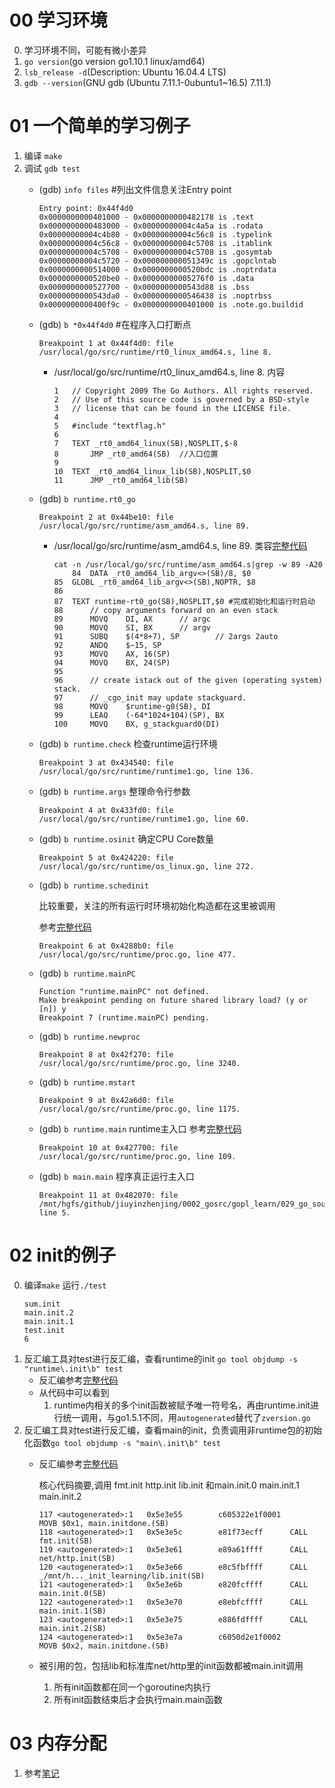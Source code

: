 # 00 学习环境
0. 学习环境不同，可能有微小差异
1. `go version`(go version go1.10.1 linux/amd64)
2. `lsb_release -d`(Description:	Ubuntu 16.04.4 LTS)
3. `gdb --version`(GNU gdb (Ubuntu 7.11.1-0ubuntu1~16.5) 7.11.1)
# 01 一个简单的学习例子
1. 编译 `make`
2. 调试 `gdb test`
    * (gdb) `info files` #列出文件信息关注Entry point 
        ```
        Entry point: 0x44f4d0
	    0x0000000000401000 - 0x0000000000482178 is .text
	    0x0000000000483000 - 0x00000000004c4a5a is .rodata
	    0x00000000004c4b80 - 0x00000000004c56c8 is .typelink
	    0x00000000004c56c8 - 0x00000000004c5708 is .itablink
	    0x00000000004c5708 - 0x00000000004c5708 is .gosymtab
	    0x00000000004c5720 - 0x000000000051349c is .gopclntab
	    0x0000000000514000 - 0x0000000000520bdc is .noptrdata
	    0x0000000000520be0 - 0x00000000005276f0 is .data
	    0x0000000000527700 - 0x0000000000543d88 is .bss
	    0x0000000000543da0 - 0x0000000000546438 is .noptrbss
	    0x0000000000400f9c - 0x0000000000401000 is .note.go.buildid
        ```
    * (gdb) `b *0x44f4d0` #在程序入口打断点
        ```
        Breakpoint 1 at 0x44f4d0: file /usr/local/go/src/runtime/rt0_linux_amd64.s, line 8.
        ```
        * /usr/local/go/src/runtime/rt0_linux_amd64.s, line 8. 内容
            ```
            1	// Copyright 2009 The Go Authors. All rights reserved.
            2	// Use of this source code is governed by a BSD-style
            3	// license that can be found in the LICENSE file.
            4	
            5	#include "textflag.h"
            6	
            7	TEXT _rt0_amd64_linux(SB),NOSPLIT,$-8
            8		JMP	_rt0_amd64(SB)  //入口位置
            9	
            10	TEXT _rt0_amd64_linux_lib(SB),NOSPLIT,$0
            11		JMP	_rt0_amd64_lib(SB)
            ```
    * (gdb) `b runtime.rt0_go` 
        ```
        Breakpoint 2 at 0x44be10: file /usr/local/go/src/runtime/asm_amd64.s, line 89.
        ```
        * /usr/local/go/src/runtime/asm_amd64.s, line 89. 类容[完整代码](./runtime.rt0_go.md)
            ```
            cat -n /usr/local/go/src/runtime/asm_amd64.s|grep -w 89 -A20
                84	DATA _rt0_amd64_lib_argv<>(SB)/8, $0
            85	GLOBL _rt0_amd64_lib_argv<>(SB),NOPTR, $8
            86	
            87	TEXT runtime·rt0_go(SB),NOSPLIT,$0 #完成初始化和运行时启动
            88		// copy arguments forward on an even stack
            89		MOVQ	DI, AX		// argc
            90		MOVQ	SI, BX		// argv
            91		SUBQ	$(4*8+7), SP		// 2args 2auto
            92		ANDQ	$~15, SP
            93		MOVQ	AX, 16(SP)
            94		MOVQ	BX, 24(SP)
            95		
            96		// create istack out of the given (operating system) stack.
            97		// _cgo_init may update stackguard.
            98		MOVQ	$runtime·g0(SB), DI
            99		LEAQ	(-64*1024+104)(SP), BX
            100		MOVQ	BX, g_stackguard0(DI)
            ```
    * (gdb) `b runtime.check` 检查runtime运行环境
        ```
        Breakpoint 3 at 0x434540: file /usr/local/go/src/runtime/runtime1.go, line 136.
        ```
    * (gdb) `b runtime.args` 整理命令行参数
        ```
        Breakpoint 4 at 0x433fd0: file /usr/local/go/src/runtime/runtime1.go, line 60.
        ```
    * (gdb) `b runtime.osinit` 确定CPU Core数量
        ```
        Breakpoint 5 at 0x424220: file /usr/local/go/src/runtime/os_linux.go, line 272.
        ```
    * (gdb) `b runtime.schedinit` 
        
        比较重要，关注的所有运行时环境初始化构造都在这里被调用

        参考[完整代码](./runtime.schedinit.md)
        ```
        Breakpoint 6 at 0x4288b0: file /usr/local/go/src/runtime/proc.go, line 477.
        ```
    * (gdb) `b runtime.mainPC`
        ```
        Function "runtime.mainPC" not defined.
        Make breakpoint pending on future shared library load? (y or [n]) y
        Breakpoint 7 (runtime.mainPC) pending.
        ```
    * (gdb) `b runtime.newproc`
        ```
        Breakpoint 8 at 0x42f270: file /usr/local/go/src/runtime/proc.go, line 3240.
        ```
    *  (gdb) `b runtime.mstart`
        ```
        Breakpoint 9 at 0x42a6d0: file /usr/local/go/src/runtime/proc.go, line 1175.
        ```
    * (gdb) `b runtime.main` runtime主入口 参考[完整代码](./runtime.main.md)
        ```
        Breakpoint 10 at 0x427700: file /usr/local/go/src/runtime/proc.go, line 109.
        ```
    * (gdb) `b main.main` 程序真正运行主入口
        ```
        Breakpoint 11 at 0x482070: file /mnt/hgfs/github/jiuyinzhenjing/0002_gosrc/gopl_learn/029_go_source_learn(qyuhen)/01_sample_learning/example.go, line 5.
        ```
# 02 init的例子
0. 编译`make` 运行`./test`
    ```
    sum.init
    main.init.2
    main.init.1
    test.init
    6
    ```
1. 反汇编工具对test进行反汇编，查看runtime的init `go tool objdump -s "runtime\.init\b" test`
    * 反汇编参考[完整代码](./02_init_learning/test_runtime.S)
    * 从代码中可以看到
        1. runtime内相关的多个init函数被赋予唯一符号名，再由runtime.init进行统一调用，与go1.5.1不同，用`autogenerated`替代了`zversion.go`
2. 反汇编工具对test进行反汇编，查看main的init，负责调用非runtime包的初始化函数`go tool objdump -s "main\.init\b" test`
    * 反汇编参考[完整代码](./02_init_learning/test_main.S)

        核心代码摘要,调用 fmt.init http.init lib.init 和main.init.0 main.init.1 main.init.2
        ```
        117 <autogenerated>:1	0x5e3e55		c605322e1f0001		MOVB $0x1, main.initdone.(SB)						
        118 <autogenerated>:1	0x5e3e5c		e81f73ecff		CALL fmt.init(SB)							
        119 <autogenerated>:1	0x5e3e61		e89a61ffff		CALL net/http.init(SB)							
        120 <autogenerated>:1	0x5e3e66		e8c5fbffff		CALL _/mnt/h..._init_learning/lib.init(SB)	
        121 <autogenerated>:1	0x5e3e6b		e820fcffff		CALL main.init.0(SB)							
        122 <autogenerated>:1	0x5e3e70		e8ebfcffff		CALL main.init.1(SB)							
        123 <autogenerated>:1	0x5e3e75		e886fdffff		CALL main.init.2(SB)							
        124 <autogenerated>:1	0x5e3e7a		c6050d2e1f0002		MOVB $0x2, main.initdone.(SB)	
        ```
    * 被引用的包，包括lib和标准库net/http里的init函数都被main.init调用
        1. 所有init函数都在同一个goroutine内执行
        2. 所有init函数结束后才会执行main.main函数
# 03 内存分配
1. 参考[笔记](./03_memory/notes.md)
            

